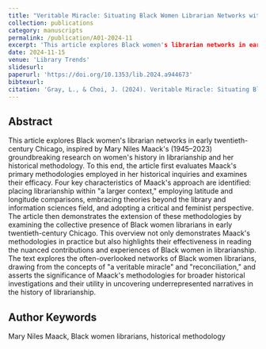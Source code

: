 ```yaml
---
title: "Veritable Miracle: Situating Black Women Librarian Networks within a Feminist Historical Paradigm"
collection: publications
category: manuscripts
permalink: /publication/A01-2024-11
excerpt: 'This article explores Black women's librarian networks in early twentieth-century Chicago, inspired by Mary Niles Maack's (1945–2023) groundbreaking research on women's history in librarianship and her historical methodology.'
date: 2024-11-15
venue: 'Library Trends'
slidesurl: 
paperurl: 'https://doi.org/10.1353/lib.2024.a944673'
bibtexurl: 
citation: 'Gray, L., & Choi, J. (2024). Veritable Miracle: Situating Black Women Librarian Networks within a Feminist Historical Paradigm. Library Trends, 72(3), 426-444.'
---
```


Abstract
---

This article explores Black women's librarian networks in early twentieth-century Chicago, inspired by Mary Niles Maack's (1945–2023) groundbreaking research on women's history in librarianship and her historical methodology. To this end, the article first evaluates Maack's primary methodologies employed in her historical inquiries and examines their efficacy. Four key characteristics of Maack's approach are identified: placing librarianship within "a larger context," employing latitude and longitude comparisons, embracing theories beyond the library and information sciences field, and adopting a critical and feminist perspective. The article then demonstrates the extension of these methodologies by examining the collective presence of Black women librarians in early twentieth-century Chicago. This overview not only demonstrates Maack's methodologies in practice but also highlights their effectiveness in reading the nuanced contributions and experiences of Black women in librarianship. The text explores the often-overlooked networks of Black women librarians, drawing from the concepts of "a veritable miracle" and "reconciliation," and asserts the significance of Maack's methodologies for broader historical investigations and their utility in uncovering underrepresented narratives in the history of librarianship.

Author Keywords
---
Mary Niles Maack, Black women librarians, historical methodology
